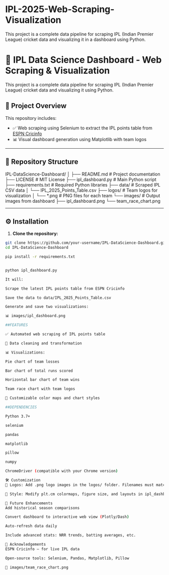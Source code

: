 # IPL-2025-Web-Scraping-Visualization
This project is a complete data pipeline for scraping IPL (Indian Premier League) cricket data and visualizing it in a dashboard using Python.
# 🏏 IPL Data Science Dashboard - Web Scraping & Visualization

This project is a complete data pipeline for scraping IPL (Indian Premier League) cricket data and visualizing it using Python.

## 📌 Project Overview

This repository includes:

- ✅ Web scraping using Selenium to extract the IPL points table from [ESPN Cricinfo](https://www.espncricinfo.com/)
- 📊 Visual dashboard generation using Matplotlib with team logos

---

## 📁 Repository Structure

IPL-DataScience-Dashboard/
│
├── README.md # Project documentation
├── LICENSE # MIT License
├── ipl_dashboard.py # Main Python script
├── requirements.txt # Required Python libraries
├── data/ # Scraped IPL CSV data
│ └── IPL_2025_Points_Table.csv
├── logos/ # Team logos for visualization
│ └── *.png # PNG files for each team
└── images/ # Output images from dashboard
├── ipl_dashboard.png
└── team_race_chart.png

---

## ⚙️ Installation

1. **Clone the repository:**

```bash
git clone https://github.com/your-username/IPL-DataScience-Dashboard.git
cd IPL-DataScience-Dashboard

pip install -r requirements.txt


python ipl_dashboard.py

It will:

Scrape the latest IPL points table from ESPN Cricinfo

Save the data to data/IPL_2025_Points_Table.csv

Generate and save two visualizations:

📊 images/ipl_dashboard.png

##FEATURES

✅ Automated web scraping of IPL points table

🧹 Data cleaning and transformation

📊 Visualizations:

Pie chart of team losses

Bar chart of total runs scored

Horizontal bar chart of team wins

Team race chart with team logos

🎨 Customizable color maps and chart styles

##DEPENDENCIES

Python 3.7+

selenium

pandas

matplotlib

pillow

numpy

ChromeDriver (compatible with your Chrome version)

🛠️ Customization
🔧 Logos: Add .png logo images in the logos/ folder. Filenames must match team names in the script.

🎨 Style: Modify plt.cm colormaps, figure size, and layouts in ipl_dashboard.py.

🌟 Future Enhancements
Add historical season comparisons

Convert dashboard to interactive web view (Plotly/Dash)

Auto-refresh data daily

Include advanced stats: NRR trends, batting averages, etc.

🤝 Acknowledgements
ESPN Cricinfo — for live IPL data

Open-source tools: Selenium, Pandas, Matplotlib, Pillow

🏁 images/team_race_chart.png

